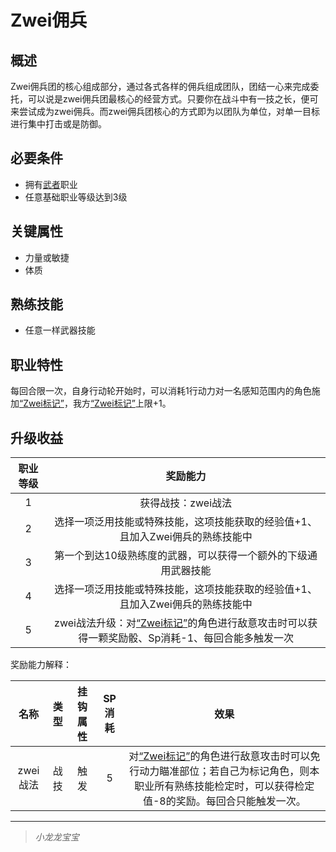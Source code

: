 # Zwei佣兵

## 概述

Zwei佣兵团的核心组成部分，通过各式各样的佣兵组成团队，团结一心来完成委托，可以说是zwei佣兵团最核心的经营方式。只要你在战斗中有一技之长，便可来尝试成为zwei佣兵。而zwei佣兵团核心的方式即为以团队为单位，对单一目标进行集中打击或是防御。

## 必要条件

* 拥有<a href="../../../basicJob/Warrior" target="_blank">武者</a>职业
* 任意基础职业等级达到3级

## 关键属性

* 力量或敏捷
* 体质

## 熟练技能

* 任意一样武器技能

## 职业特性

每回合限一次，自身行动轮开始时，可以消耗1行动力对一名感知范围内的角色施加<a href="../../../../status/mark/#Zwei标记" target="_blank">“Zwei标记”</a>，我方<a href="../../../../status/mark/#Zwei标记" target="_blank">“Zwei标记”</a>上限+1。

## 升级收益

职业等级|奖励能力
:--:|:--:
1|获得战技：zwei战法
2|选择一项泛用技能或特殊技能，这项技能获取的经验值+1、且加入Zwei佣兵的熟练技能中
3|第一个到达10级熟练度的武器，可以获得一个额外的下级通用武器技能
4|选择一项泛用技能或特殊技能，这项技能获取的经验值+1、且加入Zwei佣兵的熟练技能中
5|zwei战法升级：对<a href="../../../../status/mark/#Zwei标记" target="_blank">“Zwei标记”</a>的角色进行敌意攻击时可以获得一颗奖励骰、Sp消耗-1、每回合能多触发一次

奖励能力解释：

名称|类型|挂钩属性|SP消耗|效果
:--:|:--:|:--:|:--:|:--:
zwei战法|战技|触发|5|对<a href="../../../../status/mark/#Zwei标记" target="_blank">“Zwei标记”</a>的角色进行敌意攻击时可以免行动力瞄准部位；若自己为标记角色，则本职业所有熟练技能检定时，可以获得检定值-8的奖励。每回合只能触发一次。

---

> *小龙龙宝宝*